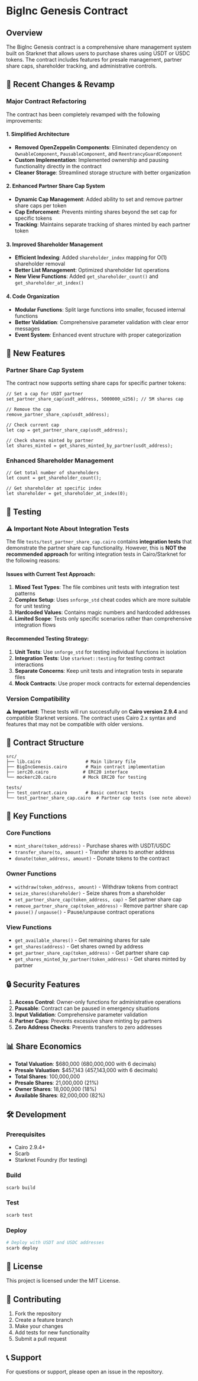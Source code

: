 # BigInc Genesis Contract

## Overview

The BigInc Genesis contract is a comprehensive share management system built on Starknet that allows users to purchase shares using USDT or USDC tokens. The contract includes features for presale management, partner share caps, shareholder tracking, and administrative controls.

## 🚀 Recent Changes & Revamp

### Major Contract Refactoring

The contract has been completely revamped with the following improvements:

#### 1. **Simplified Architecture**
- **Removed OpenZeppelin Components**: Eliminated dependency on `OwnableComponent`, `PausableComponent`, and `ReentrancyGuardComponent`
- **Custom Implementation**: Implemented ownership and pausing functionality directly in the contract
- **Cleaner Storage**: Streamlined storage structure with better organization

#### 2. **Enhanced Partner Share Cap System**
- **Dynamic Cap Management**: Added ability to set and remove partner share caps per token
- **Cap Enforcement**: Prevents minting shares beyond the set cap for specific tokens
- **Tracking**: Maintains separate tracking of shares minted by each partner token

#### 3. **Improved Shareholder Management**
- **Efficient Indexing**: Added `shareholder_index` mapping for O(1) shareholder removal
- **Better List Management**: Optimized shareholder list operations
- **New View Functions**: Added `get_shareholder_count()` and `get_shareholder_at_index()`

#### 4. **Code Organization**
- **Modular Functions**: Split large functions into smaller, focused internal functions
- **Better Validation**: Comprehensive parameter validation with clear error messages
- **Event System**: Enhanced event structure with proper categorization

## 🔧 New Features

### Partner Share Cap System

The contract now supports setting share caps for specific partner tokens:

```cairo
// Set a cap for USDT partner
set_partner_share_cap(usdt_address, 5000000_u256); // 5M shares cap

// Remove the cap
remove_partner_share_cap(usdt_address);

// Check current cap
let cap = get_partner_share_cap(usdt_address);

// Check shares minted by partner
let shares_minted = get_shares_minted_by_partner(usdt_address);
```

### Enhanced Shareholder Management

```cairo
// Get total number of shareholders
let count = get_shareholder_count();

// Get shareholder at specific index
let shareholder = get_shareholder_at_index(0);
```

## 🧪 Testing

### ⚠️ Important Note About Integration Tests

The file `tests/test_partner_share_cap.cairo` contains **integration tests** that demonstrate the partner share cap functionality. However, this is **NOT the recommended approach** for writing integration tests in Cairo/Starknet for the following reasons:

#### Issues with Current Test Approach:

1. **Mixed Test Types**: The file combines unit tests with integration test patterns
2. **Complex Setup**: Uses `snforge_std` cheat codes which are more suitable for unit testing
3. **Hardcoded Values**: Contains magic numbers and hardcoded addresses
4. **Limited Scope**: Tests only specific scenarios rather than comprehensive integration flows

#### Recommended Testing Strategy:

1. **Unit Tests**: Use `snforge_std` for testing individual functions in isolation
2. **Integration Tests**: Use `starknet::testing` for testing contract interactions
3. **Separate Concerns**: Keep unit tests and integration tests in separate files
4. **Mock Contracts**: Use proper mock contracts for external dependencies

### Version Compatibility

**⚠️ Important**: These tests will run successfully on **Cairo version 2.9.4** and compatible Starknet versions. The contract uses Cairo 2.x syntax and features that may not be compatible with older versions.

## 📁 Contract Structure

```
src/
├── lib.cairo                 # Main library file
├── BigIncGenesis.cairo       # Main contract implementation
├── ierc20.cairo             # ERC20 interface
└── mockerc20.cairo          # Mock ERC20 for testing

tests/
├── test_contract.cairo       # Basic contract tests
└── test_partner_share_cap.cairo  # Partner cap tests (see note above)
```

## 🚀 Key Functions

### Core Functions
- `mint_share(token_address)` - Purchase shares with USDT/USDC
- `transfer_share(to, amount)` - Transfer shares to another address
- `donate(token_address, amount)` - Donate tokens to the contract

### Owner Functions
- `withdraw(token_address, amount)` - Withdraw tokens from contract
- `seize_shares(shareholder)` - Seize shares from a shareholder
- `set_partner_share_cap(token_address, cap)` - Set partner share cap
- `remove_partner_share_cap(token_address)` - Remove partner share cap
- `pause()` / `unpause()` - Pause/unpause contract operations

### View Functions
- `get_available_shares()` - Get remaining shares for sale
- `get_shares(address)` - Get shares owned by address
- `get_partner_share_cap(token_address)` - Get partner share cap
- `get_shares_minted_by_partner(token_address)` - Get shares minted by partner

## 🔒 Security Features

1. **Access Control**: Owner-only functions for administrative operations
2. **Pausable**: Contract can be paused in emergency situations
3. **Input Validation**: Comprehensive parameter validation
4. **Partner Caps**: Prevents excessive share minting by partners
5. **Zero Address Checks**: Prevents transfers to zero addresses

## 📊 Share Economics

- **Total Valuation**: $680,000 (680,000,000 with 6 decimals)
- **Presale Valuation**: $457,143 (457,143,000 with 6 decimals)
- **Total Shares**: 100,000,000
- **Presale Shares**: 21,000,000 (21%)
- **Owner Shares**: 18,000,000 (18%)
- **Available Shares**: 82,000,000 (82%)

## 🛠️ Development

### Prerequisites
- Cairo 2.9.4+
- Scarb
- Starknet Foundry (for testing)

### Build
```bash
scarb build
```

### Test
```bash
scarb test
```

### Deploy
```bash
# Deploy with USDT and USDC addresses
scarb deploy
```

## 📝 License

This project is licensed under the MIT License.

## 🤝 Contributing

1. Fork the repository
2. Create a feature branch
3. Make your changes
4. Add tests for new functionality
5. Submit a pull request

## 📞 Support

For questions or support, please open an issue in the repository. 